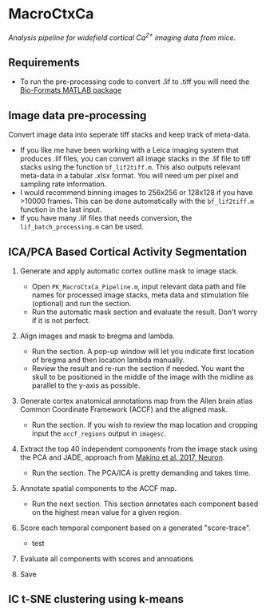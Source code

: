 <!-- 
  <<< Author notes: Header of the course >>> 
  Include a 1280×640 image, course title in sentence case, and a concise description in emphasis.
  In your repository settings: enable template repository, add your 1280×640 social image, auto delete head branches.
  Add your open source license, GitHub uses Creative Commons Attribution 4.0 International.
-->

# MacroCtxCa

_Analysis pipeline for widefield cortical Ca<sup>2+</sup> imaging data from mice._

<!-- 
  <<< Author notes: Start of the course >>> 
  Include start button, a note about Actions minutes,
  and tell the learner why they should take the course.
  Each step should be wrapped in <details>/<summary>, with an `id` set.
  The start <details> should have `open` as well.
  Do not use quotes on the <details> tag attributes.
-->

## Requirements
 - To run the pre-processing code to convert .lif to .tiff you will need the [Bio-Formats MATLAB package](https://www.openmicroscopy.org/bio-formats/downloads/)

## Image data pre-processing

Convert image data into seperate tiff stacks and keep track of meta-data. 

   - If you like me have been working with a Leica imaging system that produces .lif files, you can convert all image stacks in the .lif file to tiff stacks using the function `bf_lif2tiff.m`. This also outputs relevant meta-data in a tabular .xlsx format. You will need um per pixel and sampling rate information.
   - I would recommend binning images to 256x256 or 128x128 if you have >10000 frames. This can be done automatically with the `bf_lif2tiff.m` function in the last input. 
   - If you have many .lif files that needs conversion, the `lif_batch_processing.m` can be used.
     <!-- <img src="https://github.com/PKusk/MacroCtxCa/assets/69124936/7c9c0f7b-2108-471d-b3d0-0c42a27bae41" width="300" height="300"> --!>

## ICA/PCA Based Cortical Activity Segmentation

1. Generate and apply automatic cortex outline mask to image stack.
    - Open `PK_MacroCtxCa_Pipeline.m`, input relevant data path and file names for processed image stacks, meta data and stimulation file (optional) and run the section.
    - Run the automatic mask section and evaluate the result. Don't worry if it is not perfect.  

2. Align images and mask to  bregma and lambda.
    - Run the section. A pop-up window will let you indicate first location of bregma and then location lambda manually. 
    - Review the result and re-run the section if needed. You want the skull to be positioned in the middle of the image with the midline as parallel to the y-axis as possible.

3. Generate cortex anatomical annotations map from the Allen brain atlas Common Coordinate Framework (ACCF) and the aligned mask.
    - Run the section. If you wish to review the map location and cropping input the `accf_regions` output in `imagesc`.

4. Extract the top 40 independent components from the image stack using the PCA and JADE, approach from [Makino et al. 2017, Neuron](https://doi.org/10.1016/j.neuron.2017.04.015).
   - Run the section. The PCA/ICA is pretty demanding and takes time. 
   
5. Annotate spatial components to the ACCF map.
   -  Run the next section. This section annotates each component based on the highest mean value for a given region.
     
6. Score each temporal component based on a generated "score-trace".
   - test
  
7. Evaluate all components with scores and annoations
   
9. Save 

## IC t-SNE clustering using k-means
